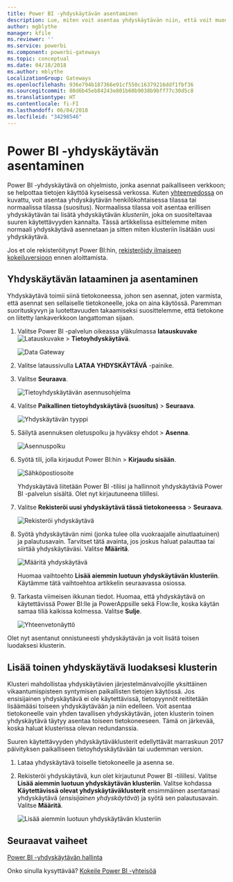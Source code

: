 ```yaml
---
title: Power BI -yhdyskäytävän asentaminen
description: Lue, miten voit asentaa yhdyskäytävän niin, että voit muodostaa yhteyden paikallisiin tietoihin Power BI:ssä.
author: mgblythe
manager: kfile
ms.reviewer: ''
ms.service: powerbi
ms.component: powerbi-gateways
ms.topic: conceptual
ms.date: 04/18/2018
ms.author: mblythe
LocalizationGroup: Gateways
ms.openlocfilehash: 936e794b187366e91cf550c16379216ddf1fbf36
ms.sourcegitcommit: 80d6b45eb84243e801b60b9038b9bff77c30d5c8
ms.translationtype: HT
ms.contentlocale: fi-FI
ms.lasthandoff: 06/04/2018
ms.locfileid: "34298546"
---
```

# <a name="install-a-gateway-for-power-bi"></a>Power BI -yhdyskäytävän asentaminen

Power BI -yhdyskäytävä on ohjelmisto, jonka asennat paikalliseen verkkoon; se helpottaa tietojen käyttöä kyseisessä verkossa. Kuten [yhteenvedossa](service-gateway-getting-started.md) on kuvattu, voit asentaa yhdyskäytävän henkilökohtaisessa tilassa tai normaalissa tilassa (suositus). Normaalissa tilassa voit asentaa erillisen yhdyskäytävän tai lisätä yhdyskäytävän *klusteriin*, joka on suositeltavaa suuren käytettävyyden kannalta. Tässä artikkelissa esittelemme miten normaali yhdyskäytävä asennetaan ja sitten miten klusteriin lisätään uusi yhdyskäytävä.

Jos et ole rekisteröitynyt Power BI:hin, [rekisteröidy ilmaiseen kokeiluversioon](https://app.powerbi.com/signupredirect?pbi_source=web) ennen aloittamista.


## <a name="download-and-install-a-gateway"></a>Yhdyskäytävän lataaminen ja asentaminen

Yhdyskäytävä toimii siinä tietokoneessa, johon sen asennat, joten varmista, että asennat sen sellaiselle tietokoneelle, joka on aina käytössä. Paremman suorituskyvyn ja luotettavuuden takaamiseksi suosittelemme, että tietokone on liitetty lankaverkkoon langattoman sijaan.

1. Valitse Power BI -palvelun oikeassa yläkulmassa **latauskuvake**![Latauskuvake](media/service-gateway-install/icon-download.png) > **Tietoyhdyskäytävä**.

    ![Data Gateway](media/service-gateway-install/data-gateway.png)

2. Valitse lataussivulla **LATAA YHDYSKÄYTÄVÄ** -painike.

3. Valitse **Seuraava**.     

    ![Tietoyhdyskäytävän asennusohjelma](media/service-gateway-install/gateway-installer.png)

4. Valitse **Paikallinen tietoyhdyskäytävä (suositus)** > **Seuraava**.

    ![Yhdyskäytävän tyyppi](media/service-gateway-install/gateway-type.png)

5. Säilytä asennuksen oletuspolku ja hyväksy ehdot > **Asenna**.

    ![Asennuspolku](media/service-gateway-install/install-path.png)

6. Syötä tili, jolla kirjaudut Power BI:hin > **Kirjaudu sisään**.

    ![Sähköpostiosoite](media/service-gateway-install/email-address.png)

    Yhdyskäytävä liitetään Power BI -tiliisi ja hallinnoit yhdyskäytäviä Power BI -palvelun sisältä. Olet nyt kirjautuneena tilillesi.

7. Valitse **Rekisteröi uusi yhdyskäytävä tässä tietokoneessa** > **Seuraava**.

    ![Rekisteröi yhdyskäytävä](media/service-gateway-install/register-gateway.png)

8. Syötä yhdyskäytävän nimi (jonka tulee olla vuokraajalle ainutlaatuinen) ja palautusavain. Tarvitset tätä avainta, jos joskus haluat palauttaa tai siirtää yhdyskäytäväsi. Valitse **Määritä**.

    ![Määritä yhdyskäytävä](media/service-gateway-install/configure-gateway.png)

    Huomaa vaihtoehto **Lisää aiemmin luotuun yhdyskäytävän klusteriin**. Käytämme tätä vaihtoehtoa artikkelin seuraavassa osiossa.

9. Tarkasta viimeisen ikkunan tiedot. Huomaa, että yhdyskäytävä on käytettävissä Power BI:lle ja PowerAppsille sekä Flow:lle, koska käytän samaa tiliä kaikissa kolmessa. Valitse **Sulje**.

    ![Yhteenvetonäyttö](media/service-gateway-install/summary-screen.png)

Olet nyt asentanut onnistuneesti yhdyskäytävän ja voit lisätä toisen luodaksesi klusterin.


## <a name="add-another-gateway-to-create-a-cluster"></a>Lisää toinen yhdyskäytävä luodaksesi klusterin

Klusteri mahdollistaa yhdyskäytävien järjestelmänvalvojille yksittäinen vikaantumispisteen syntymisen paikallisten tietojen käytössä. Jos ensisijainen yhdyskäytävä ei ole käytettävissä, tietopyynnöt reititetään lisäämääsi toiseen yhdyskäytävään ja niin edelleen. Voit asentaa tietokoneelle vain yhden tavallisen yhdyskäytävän, joten klusterin toinen yhdyskäytävä täytyy asentaa toiseen tietokoneeseen. Tämä on järkevää, koska haluat klusterissa olevan redundanssia.

Suuren käytettävyyden yhdyskäytäväklusterit edellyttävät marraskuun 2017 päivityksen paikalliseen tietoyhdyskäytävään tai uudemman version.

1. Lataa yhdyskäytävä toiselle tietokoneelle ja asenna se.

2. Rekisteröi yhdyskäytävä, kun olet kirjautunut Power BI -tilillesi. Valitse **Lisää aiemmin luotuun yhdyskäytävän klusteriin**. Valitse kohdassa **Käytettävissä olevat yhdyskäytäväklusterit** ensimmäinen asentamasi yhdyskäytävä (*ensisijainen yhdyskäytävä*) ja syötä sen palautusavain. Valitse **Määritä**.

    ![Lisää aiemmin luotuun yhdyskäytävän klusteriin](media/service-gateway-install/add-cluster.png)


## <a name="next-steps"></a>Seuraavat vaiheet

[Power BI -yhdyskäytävän hallinta](service-gateway-manage.md)

Onko sinulla kysyttävää? [Kokeile Power BI -yhteisöä](http://community.powerbi.com/)